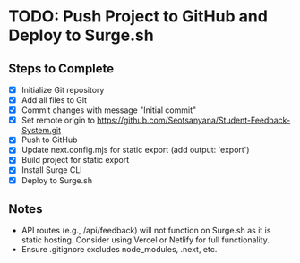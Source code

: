 # TODO: Push Project to GitHub and Deploy to Surge.sh

## Steps to Complete

- [x] Initialize Git repository
- [x] Add all files to Git
- [x] Commit changes with message "Initial commit"
- [x] Set remote origin to <https://github.com/Seotsanyana/Student-Feedback-System.git>
- [x] Push to GitHub
- [x] Update next.config.mjs for static export (add output: 'export')
- [x] Build project for static export
- [x] Install Surge CLI
- [x] Deploy to Surge.sh

## Notes

- API routes (e.g., /api/feedback) will not function on Surge.sh as it is static hosting. Consider using Vercel or Netlify for full functionality.
- Ensure .gitignore excludes node_modules, .next, etc.
